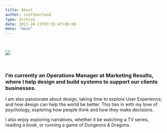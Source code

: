 ```yaml
---
title: About
author: scottmacleod
type: archive
date: 2017-10-13T03:55:47+00:00
menu: "main"
---
```


&nbsp;

![][1]

&nbsp;&nbsp;

### I&#8217;m currently an Operations Manager at Marketing Results, where I help design and build systems to support our clients businesses.

I am also passionate about design, taking time to explore User Experience, and how design can help the world be better. This ties in with my love of psychology, exploring how people think and how they make decisions.

I also enjoy exploring narratives, whether it be watching a TV series, reading a book, or running a game of Dungeons & Dragons.

[1]: /images/me.jpg
